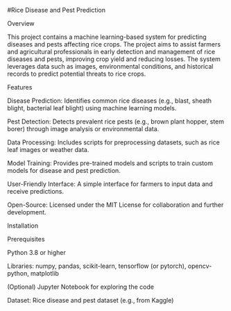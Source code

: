 #Rice Disease and Pest Prediction

Overview

This project contains a machine learning-based system for predicting diseases and pests affecting rice crops. The project aims to assist farmers and agricultural professionals in early detection and management of rice diseases and pests, improving crop yield and reducing losses. The system leverages data such as images, environmental conditions, and historical records to predict potential threats to rice crops.

Features





Disease Prediction: Identifies common rice diseases (e.g., blast, sheath blight, bacterial leaf blight) using machine learning models.



Pest Detection: Detects prevalent rice pests (e.g., brown plant hopper, stem borer) through image analysis or environmental data.



Data Processing: Includes scripts for preprocessing datasets, such as rice leaf images or weather data.



Model Training: Provides pre-trained models and scripts to train custom models for disease and pest prediction.



User-Friendly Interface: A simple interface for farmers to input data and receive predictions.



Open-Source: Licensed under the MIT License for collaboration and further development.

Installation

Prerequisites





Python 3.8 or higher



Libraries: numpy, pandas, scikit-learn, tensorflow (or pytorch), opencv-python, matplotlib



(Optional) Jupyter Notebook for exploring the code



Dataset: Rice disease and pest dataset (e.g., from Kaggle)
